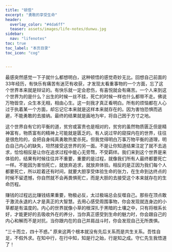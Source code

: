 ```yaml
---
title: "顿悟" 
excerpt: "勇敢的享受生命"
header:
  overlay_color: "#4da6ff"
  teaser: assets/images/life-notes/dunwu.jpg
sidebar:
  nav: "lifenotes"
toc: true
toc_label: "本页目录"
toc_icon: "cog"


---
```


最感突然感觉一下子就什么都想明白，这种顿悟的感觉奇妙无比。回想自己前面的33年经历，有快乐有痛苦有迷茫有收获，才发现太看重事物的一个方面，忘了这个世界本来就是辩证的。有快乐就一定会悲伤，有喜悦就会有痛苦。一个人来到这个世界为的是什么？出生的时候一丝不挂，死亡的时候一样也什么都带不走。佛说万物皆空，众生本无相，相由心生。这一刻我才真正看明白。所有的烦恼都在人心过于执着某一个方面，却忘记它本来就是这样本来就存在的。因为害怕恐惧而逃避，不能勇敢的去接纳。最终的结果就是画地为牢，将自己困于方寸之地。

这个世界自有它的平衡的道，贫穷或富贵也是相对的，贫穷的虽然物质匮乏但是精神富有，物质富有的精神上可能就是匮乏的。有人说过早的窥探内在的世界，往往是很危险的，会把自身纯真勇敢热爱杀死。但我觉得明白万事万物平衡的道理，明白自己内心的缺失，坦然接受这世界的另一面。不是让你知道结果注定了就不去追求，恰恰相反是让你在追求过程中能心无旁骛，不受羁绊。我们来到这个世界是来体验的，结果有时候往往并不重要，重要的是过程，就像我们所有人最终都要死亡一样。不能因为害怕死亡，就放弃追求，就放弃体验。相反的是正因为我们每个人都要死亡，所以趁着还有时间，就要大胆享受体验生命的张力，在生命到达终点的时候不留遗憾，你自然就不会再畏惧死亡，而是大胆的去接受这个本来就存在的生命历程。

赚钱的过程远比赚钱结果重要，物极必反，太过极端总会反噬自己。那些在顶点敢于激流永退的人才是真正的大智慧。去用心感受周围事物，你会发现就连身边的小草都是有温度的。内心的世界就像小草的根深扎于黑暗的土壤之中，只有将根系长好，才能更好的去吸收外在的养分，当你真正感受到生命的魅力时，你会跟自己的内心和解而不是对抗，当你跟内在的自己并肩战斗时，你会发现自己无所畏惧。

“三十而立，四十不惑。” 原来这两个根本就没有先后关系而是共生关系。吾性自足，不假外求。在知中行，在行中知，知是行之始，行是知之成。守仁先生我悟道了！
